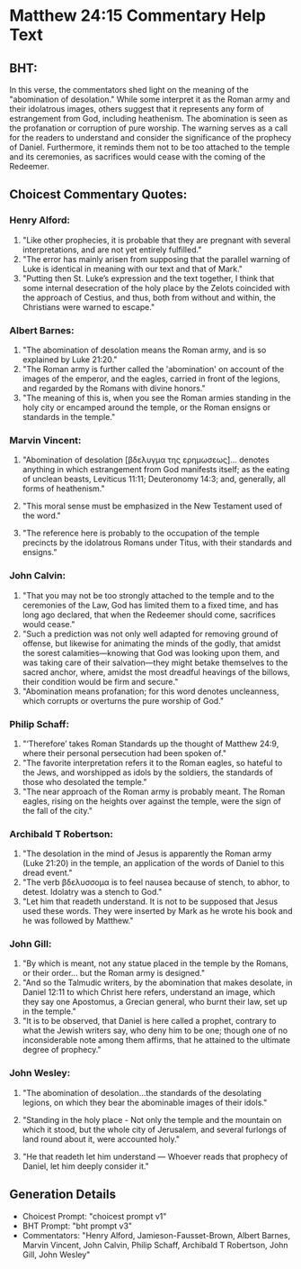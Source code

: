# Matthew 24:15 Commentary Help Text

## BHT:
In this verse, the commentators shed light on the meaning of the "abomination of desolation." While some interpret it as the Roman army and their idolatrous images, others suggest that it represents any form of estrangement from God, including heathenism. The abomination is seen as the profanation or corruption of pure worship. The warning serves as a call for the readers to understand and consider the significance of the prophecy of Daniel. Furthermore, it reminds them not to be too attached to the temple and its ceremonies, as sacrifices would cease with the coming of the Redeemer.

## Choicest Commentary Quotes:
### Henry Alford:
1. "Like other prophecies, it is probable that they are pregnant with several interpretations, and are not yet entirely fulfilled."
2. "The error has mainly arisen from supposing that the parallel warning of Luke is identical in meaning with our text and that of Mark."
3. "Putting then St. Luke’s expression and the text together, I think that some internal desecration of the holy place by the Zelots coincided with the approach of Cestius, and thus, both from without and within, the Christians were warned to escape."

### Albert Barnes:
1. "The abomination of desolation means the Roman army, and is so explained by Luke 21:20."
2. "The Roman army is further called the 'abomination' on account of the images of the emperor, and the eagles, carried in front of the legions, and regarded by the Romans with divine honors."
3. "The meaning of this is, when you see the Roman armies standing in the holy city or encamped around the temple, or the Roman ensigns or standards in the temple."

### Marvin Vincent:
1. "Abomination of desolation [βδελυγμα της ερημωσεως]... denotes anything in which estrangement from God manifests itself; as the eating of unclean beasts, Leviticus 11:11; Deuteronomy 14:3; and, generally, all forms of heathenism." 

2. "This moral sense must be emphasized in the New Testament used of the word." 

3. "The reference here is probably to the occupation of the temple precincts by the idolatrous Romans under Titus, with their standards and ensigns."

### John Calvin:
1. "That you may not be too strongly attached to the temple and to the ceremonies of the Law, God has limited them to a fixed time, and has long ago declared, that when the Redeemer should come, sacrifices would cease."
2. "Such a prediction was not only well adapted for removing ground of offense, but likewise for animating the minds of the godly, that amidst the sorest calamities—knowing that God was looking upon them, and was taking care of their salvation—they might betake themselves to the sacred anchor, where, amidst the most dreadful heavings of the billows, their condition would be firm and secure."
3. "Abomination means profanation; for this word denotes uncleanness, which corrupts or overturns the pure worship of God."

### Philip Schaff:
1. "‘Therefore’ takes Roman Standards up the thought of Matthew 24:9, where their personal persecution had been spoken of."
2. "The favorite interpretation refers it to the Roman eagles, so hateful to the Jews, and worshipped as idols by the soldiers, the standards of those who desolated the temple."
3. "The near approach of the Roman army is probably meant. The Roman eagles, rising on the heights over against the temple, were the sign of the fall of the city."

### Archibald T Robertson:
1. "The desolation in the mind of Jesus is apparently the Roman army (Luke 21:20) in the temple, an application of the words of Daniel to this dread event."
2. "The verb βδελυσσομα is to feel nausea because of stench, to abhor, to detest. Idolatry was a stench to God."
3. "Let him that readeth understand. It is not to be supposed that Jesus used these words. They were inserted by Mark as he wrote his book and he was followed by Matthew."

### John Gill:
1. "By which is meant, not any statue placed in the temple by the Romans, or their order... but the Roman army is designed." 
2. "And so the Talmudic writers, by the abomination that makes desolate, in Daniel 12:11 to which Christ here refers, understand an image, which they say one Apostomus, a Grecian general, who burnt their law, set up in the temple."
3. "It is to be observed, that Daniel is here called a prophet, contrary to what the Jewish writers say, who deny him to be one; though one of no inconsiderable note among them affirms, that he attained to the ultimate degree of prophecy."

### John Wesley:
1. "The abomination of desolation...the standards of the desolating legions, on which they bear the abominable images of their idols." 

2. "Standing in the holy place - Not only the temple and the mountain on which it stood, but the whole city of Jerusalem, and several furlongs of land round about it, were accounted holy."

3. "He that readeth let him understand — Whoever reads that prophecy of Daniel, let him deeply consider it."


## Generation Details
- Choicest Prompt: "choicest prompt v1"
- BHT Prompt: "bht prompt v3"
- Commentators: "Henry Alford, Jamieson-Fausset-Brown, Albert Barnes, Marvin Vincent, John Calvin, Philip Schaff, Archibald T Robertson, John Gill, John Wesley"
